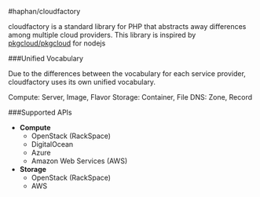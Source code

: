 #haphan/cloudfactory

cloudfactory is a standard library for PHP that abstracts away differences among multiple cloud providers.
This library is inspired by [pkgcloud/pkgcloud](https://github.com/pkgcloud/pkgcloud/blob/master/README.md)  for nodejs

###Unified Vocabulary

Due to the differences between the vocabulary for each service provider, cloudfactory uses its own unified vocabulary.

Compute: Server, Image, Flavor
Storage: Container, File
DNS: Zone, Record


###Supported APIs

* **Compute**
  * OpenStack (RackSpace)
  * DigitalOcean
  * Azure
  * Amazon Web Services (AWS)
* **Storage**
  * OpenStack (RackSpace)
  * AWS

